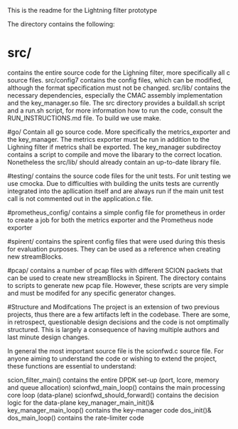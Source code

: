 This is the readme for the Lightning filter prototype

The directory contains the following:

# src/
contains the entire source code for the Lighning filter, more specifically all c source files.
src/config7 contains the config files, which can be modified, although the format specification must not be changed.
src/lib/ contains the necessary dependencies, especially the CMAC assembly implementation and the key_manager.so file.
The src directory provides a buildall.sh script and a run.sh script, for more information how to run the code,
consult the RUN_INSTRUCTIONS.md file. To build we use make.

#go/
Contain all go source code. More specifically the metrics_exporter  and the key_manager.
The metrics exporter must be run in addition to the Lighning filter if metrics shall be exported.
The key_manager subdirectoy contains a script to compile and move the libarary to the correct location.
Nonetheless the src/lib/ should already contain an up-to-date library file.

#testing/
contains the source code files for the unit tests. For unit testing we use cmocka. Due to difficulties with building
the units tests are currently integrated into the apllication itself and are always run if the main unit test call is
not commented out in the application.c file. 

#prometheus_config/ 
contains a simple config file for prometheus in order to create a job
for both the metrics exporter and the Prometheus node exporter

#spirent/
contains the spirent config files that were used during this thesis for evaluation purposes. They can be used as a
reference when creating new streamBlocks. 

#pcap/
contains a number of pcap files with different SCION packets that can be used to create new streamBlocks in Spirent.
The directory contains to scripts to generate new pcap file. However, these scripts are very simple and must be modifed
for any specific generator changes.


#Structure and Modifcations
The project is an extension of two previous projects, thus there are a few artifacts left in the codebase.
There are some, in retrospect, questionable design decisions and the code is not omptimally structured. This is largely a consequence
of having multiple authors and last minute design changes.

In general the most important source file is the scionfwd.c source file. 
For anyone aiming to understand the code or wishing to extend the project, these functions are essential to understand:

scion_filter_main() contains the entire DPDK set-up (port, lcore, memory and queue allocation)
scionfwd_main_loop() contains the main processing core loop (data-plane)
scionfwd_should_forward() contains the decision logic for the data-plane
key_manager_main_init()& key_manager_main_loop() contains the key-manager code
dos_init()& dos_main_loop() contains the rate-limiter code



